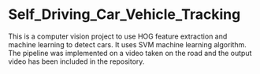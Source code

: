 # Self_Driving_Car_Vehicle_Tracking
This is a computer vision project to use HOG feature extraction and machine learning to detect cars. It uses SVM machine learning algorithm. The pipeline was implemented on a video taken on the road and the output video has been included in the repository. 
